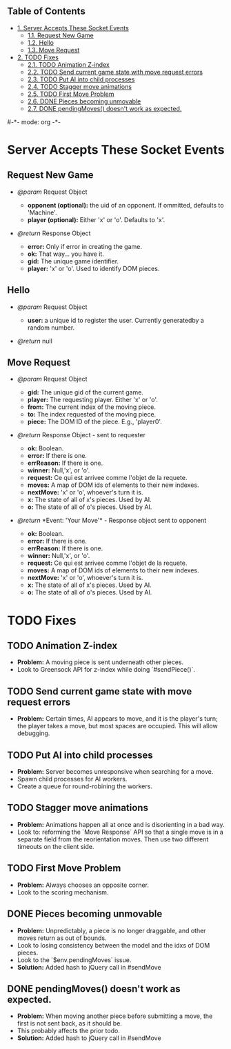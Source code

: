 <div id="table-of-contents">
<h2>Table of Contents</h2>
<div id="text-table-of-contents">
<ul>
<li><a href="#sec-1">1. Server Accepts These Socket Events</a>
<ul>
<li><a href="#sec-1-1">1.1. Request New Game</a></li>
<li><a href="#sec-1-2">1.2. Hello</a></li>
<li><a href="#sec-1-3">1.3. Move Request</a></li>
</ul>
</li>
<li><a href="#sec-2">2. <span class="todo TODO">TODO</span> Fixes</a>
<ul>
<li><a href="#sec-2-1">2.1. <span class="todo TODO">TODO</span> Animation Z-index</a></li>
<li><a href="#sec-2-2">2.2. <span class="todo TODO">TODO</span> Send current game state with move request errors</a></li>
<li><a href="#sec-2-3">2.3. <span class="todo TODO">TODO</span> Put AI into child processes</a></li>
<li><a href="#sec-2-4">2.4. <span class="todo TODO">TODO</span> Stagger move animations</a></li>
<li><a href="#sec-2-5">2.5. <span class="todo TODO">TODO</span> First Move Problem</a></li>
<li><a href="#sec-2-6">2.6. <span class="done DONE">DONE</span> Pieces becoming unmovable</a></li>
<li><a href="#sec-2-7">2.7. <span class="done DONE">DONE</span> pendingMoves() doesn't work as expected.</a></li>
</ul>
</li>
</ul>
</div>
</div>

\#-\*- mode: org -\*-

# Server Accepts These Socket Events<a id="sec-1" name="sec-1"></a>

## Request New Game<a id="sec-1-1" name="sec-1-1"></a>

-   *@param* Request Object
    -   **opponent (optional):** the uid of an opponent. If ommitted, 
        defaults to 'Machine'.
    -   **player (optional):** Either 'x' or 'o'. Defaults to 'x'.

-   *@return* Response Object
    -   **error:** Only if error in creating the game.
    -   **ok:** That way&#x2026; you have it.
    -   **gid:** The unique game identifier.
    -   **player:** 'x' or 'o'. Used to identify DOM pieces.

## Hello<a id="sec-1-2" name="sec-1-2"></a>

-   *@param* Request Object
    -   **user:** a unique id to register the user. Currently 
        generatedby a random number.

-   *@return* null

## Move Request<a id="sec-1-3" name="sec-1-3"></a>

-   *@param* Request Object
    -   **gid:** The unique gid of the current game.
    -   **player:** The requesting player. Either 'x' or 'o'.
    -   **from:** The current index of the moving piece.
    -   **to:** The index requested of the moving piece.
    -   **piece:** The DOM ID of the piece. E.g., 'player0'.

-   *@return* Response Object - sent to requester
    -   **ok:** Boolean.
    -   **error:** If there is one.
    -   **errReason:** If there is one.
    -   **winner:** Null,'x', or 'o'.
    -   **request:** Ce qui est arrivee comme l'objet de la requete.
    -   **moves:** A map of DOM ids of elements to their new indexes.
    -   **nextMove:** 'x' or 'o', whoever's turn it is.
    -   **x:** The state of all of x's pieces. Used by AI.
    -   **o:** The state of all of o's pieces. Used by AI.

-   *@return* \*Event: 'Your Move'\* - Response object sent to opponent
    -   **ok:** Boolean.
    -   **error:** If there is one.
    -   **errReason:** If there is one.
    -   **winner:** Null,'x', or 'o'.
    -   **request:** Ce qui est arrivee comme l'objet de la requete.
    -   **moves:** A map of DOM ids of elements to their new indexes.
    -   **nextMove:** 'x' or 'o', whoever's turn it is.
    -   **x:** The state of all of x's pieces. Used by AI.
    -   **o:** The state of all of o's pieces. Used by AI.

# TODO Fixes<a id="sec-2" name="sec-2"></a>

## TODO Animation Z-index<a id="sec-2-1" name="sec-2-1"></a>

-   **Problem:** A moving piece is sent underneath other pieces.
-   Look to Greensock API for z-index while doing \`#sendPiece()\`.

## TODO Send current game state with move request errors<a id="sec-2-2" name="sec-2-2"></a>

-   **Problem:** Certain times, AI appears to move, and it is the player's turn; the player takes a move, but most spaces are occupied. This will allow debugging.

## TODO Put AI into child processes<a id="sec-2-3" name="sec-2-3"></a>

-   **Problem:** Server becomes unresponsive when searching for a move.
-   Spawn child processes for AI workers.
-   Create a queue for round-robining the workers.

## TODO Stagger move animations<a id="sec-2-4" name="sec-2-4"></a>

-   **Problem:** Animations happen all at once and is disorienting in a bad way.
-   Look to: reforming the \`Move Response\` API so that a single move is in a separate field from the reorientation moves. Then use two different timeouts on the client side.

## TODO First Move Problem<a id="sec-2-5" name="sec-2-5"></a>

-   **Problem:** Always chooses an opposite corner.
-   Look to the scoring mechanism.

## DONE Pieces becoming unmovable<a id="sec-2-6" name="sec-2-6"></a>

-   **Problem:** Unpredictably, a piece is no longer draggable, and other moves return as out of bounds.
-   Look to losing consistency between the model and the idxs of DOM pieces.
-   Look to the \`$env.pendingMoves\` issue.
-   **Solution:** Added hash to jQuery call in #sendMove

## DONE pendingMoves() doesn't work as expected.<a id="sec-2-7" name="sec-2-7"></a>

-   **Problem:** When moving another piece before submitting a move, the first is not sent back, as it should be.
-   This probably affects the prior todo.
-   **Solution:** Added hash to jQuery call in #sendMove